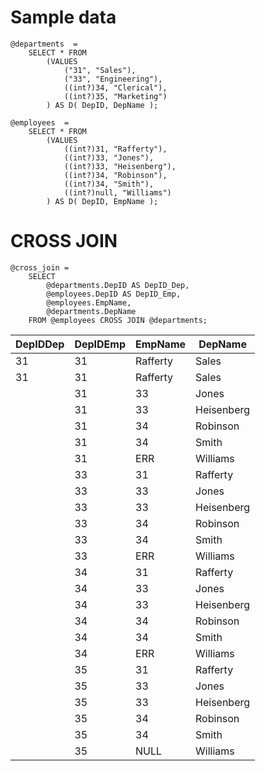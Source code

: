 # Sample data

```
@departments  =
    SELECT * FROM
        (VALUES
            ("31", "Sales"),
            ("33", "Engineering"),
            ((int?)34, "Clerical"),
            ((int?)35, "Marketing")
        ) AS D( DepID, DepName );
```


```
@employees  =
    SELECT * FROM
        (VALUES
            ((int?)31, "Rafferty"),
            ((int?)33, "Jones"),
            ((int?)33, "Heisenberg"),
            ((int?)34, "Robinson"),
            ((int?)34, "Smith"),
            ((int?)null, "Williams")
        ) AS D( DepID, EmpName );
```


# CROSS JOIN

```
@cross_join =
    SELECT
        @departments.DepID AS DepID_Dep,
        @employees.DepID AS DepID_Emp,
        @employees.EmpName, 
        @departments.DepName
    FROM @employees CROSS JOIN @departments;
```

|DepIDDep|DepIDEmp|EmpName|DepName|
|---|---|---|---|
|31|31|Rafferty|Sales|
|31|31|Rafferty|Sales|
﻿|31|33|Jones|Sales|
﻿|31|33|Heisenberg|Sales|
﻿|31|34|Robinson|Sales|
﻿|31|34|Smith|Sales|
﻿|31|ERR|Williams|Sales|
﻿|33|31|Rafferty|Engineering|
﻿|33|33|Jones|Engineering|
﻿|33|33|Heisenberg|Engineering|
﻿|33|34|Robinson|Engineering|
﻿|33|34|Smith|Engineering|
﻿|33|ERR|Williams|Engineering|
﻿|34|31|Rafferty|Clerical|
﻿|34|33|Jones|Clerical|
﻿|34|33|Heisenberg|Clerical|
﻿|34|34|Robinson|Clerical|
﻿|34|34|Smith|Clerical|
﻿|34|ERR|Williams|Clerical|
﻿|35|31|Rafferty|Marketing|
﻿|35|33|Jones|Marketing|
﻿|35|33|Heisenberg|Marketing|
﻿|35|34|Robinson|Marketing|
﻿|35|34|Smith|Marketing|
﻿|35|NULL|Williams|Marketing|






